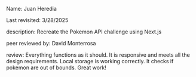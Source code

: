 Name: Juan Heredia

Last revisited: 3/28/2025

description: Recreate the Pokemon API challenge using Next.js

peer reviewed by: David Monterrosa

review: Everything functions as it should. It is responsive and meets all the design requirements. Local storage is working correctly. It checks if pokemon are out of bounds. Great work!